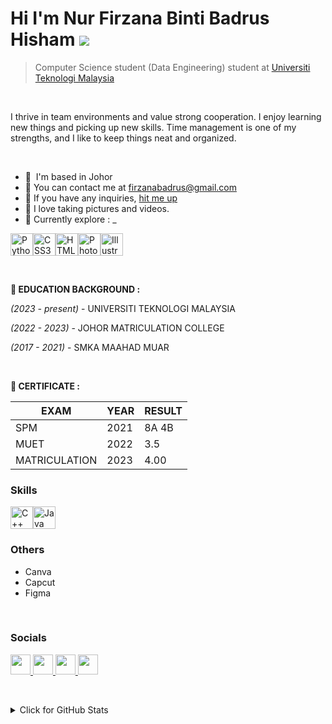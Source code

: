 Hi I'm Nur Firzana Binti Badrus Hisham ![](https://user-images.githubusercontent.com/18350557/176309783-0785949b-9127-417c-8b55-ab5a4333674e.gif)
====================================================================================================================================================================================================================
> Computer Science student (Data Engineering) student at [Universiti Teknologi Malaysia](https://www.utm.my/)

<br>

I thrive in team environments and value strong cooperation. I enjoy learning new things and picking up new skills. Time management is one of my strengths, and I like to keep things neat and organized.
 
<br>

*  📍  I'm based in Johor
* 📧 You can contact me at [firzanabadrus@gmail.com](mailto:firzanabadrus@gmail.com)
* 🔗 If you have any inquiries, [hit me up](https://forms.gle/v2PmePFGhriRVMNr8)
* 📸 I love taking pictures and videos.
* 👾  Currently explore : _
  
<p align="left">
<a href="https://www.python.org/" target="_blank" rel="noreferrer"><img src="https://raw.githubusercontent.com/danielcranney/readme-generator/main/public/icons/skills/python-colored.svg" width="36" height="36" alt="Python" /></a><a href="https://www.w3.org/TR/CSS/#css" target="_blank" rel="noreferrer"><img src="https://raw.githubusercontent.com/danielcranney/readme-generator/main/public/icons/skills/css3-colored.svg" width="36" height="36" alt="CSS3" /></a><a href="https://developer.mozilla.org/en-US/docs/Glossary/HTML5" target="_blank" rel="noreferrer"><img src="https://raw.githubusercontent.com/danielcranney/readme-generator/main/public/icons/skills/html5-colored.svg" width="36" height="36" alt="HTML5" /></a><a href="https://www.adobe.com/uk/products/photoshop.html" target="_blank" rel="noreferrer"><img src="https://raw.githubusercontent.com/danielcranney/readme-generator/main/public/icons/skills/photoshop-colored.svg" width="36" height="36" alt="Photoshop" /></a><a href="https://www.adobe.com/uk/products/illustrator.html" target="_blank" rel="noreferrer"><img src="https://raw.githubusercontent.com/danielcranney/readme-generator/main/public/icons/skills/illustrator-colored.svg" width="36" height="36" alt="Illustrator" /></a>
</p>

<br>

**📖 EDUCATION BACKGROUND :**  

_(2023 - present)_ - UNIVERSITI TEKNOLOGI MALAYSIA  

_(2022 - 2023)_ - JOHOR MATRICULATION COLLEGE

_(2017 - 2021)_ - SMKA MAAHAD MUAR 

<br>

**📃 CERTIFICATE :**

| EXAM                                   | YEAR    | RESULT            |                                      
|----------------------------------------|---------|-------------------| 
| SPM                                    | 2021    | 8A 4B             | 
| MUET                                   | 2022    | 3.5               | 
| MATRICULATION                          | 2023    | 4.00              |       

### Skills
  
<p align="left">
<a href="https://docs.microsoft.com/en-us/cpp/?view=msvc-170" target="_blank" rel="noreferrer"><img src="https://raw.githubusercontent.com/danielcranney/readme-generator/main/public/icons/skills/cplusplus-colored.svg" width="36" height="36" alt="C++" /></a><a href="https://www.oracle.com/java/" target="_blank" rel="noreferrer"><img src="https://raw.githubusercontent.com/danielcranney/readme-generator/main/public/icons/skills/java-colored.svg" width="36" height="36" alt="Java" /></a>
</p>

### Others
* Canva
* Capcut
* Figma
       
<br>

### Socials
  
  <a href="https://www.github.com/firzanabadrus" target="_blank" rel="noreferrer">
    <picture>
      <source media="(prefers-color-scheme: dark)" srcset="https://raw.githubusercontent.com/danielcranney/readme-generator/main/public/icons/socials/github-dark.svg" />
      <source media="(prefers-color-scheme: light)" srcset="https://raw.githubusercontent.com/danielcranney/readme-generator/main/public/icons/socials/github.svg" />
      <img src="https://raw.githubusercontent.com/danielcranney/readme-generator/main/public/icons/socials/github.svg" width="32" height="32" />
    </picture>
  </a>
  
  <a href="https://www.linkedin.com/in/firzanabadrus" target="_blank" rel="noreferrer">
    <picture>
      <source media="(prefers-color-scheme: dark)" srcset="https://raw.githubusercontent.com/danielcranney/readme-generator/main/public/icons/socials/linkedin-dark.svg" />
      <source media="(prefers-color-scheme: light)" srcset="https://raw.githubusercontent.com/danielcranney/readme-generator/main/public/icons/socials/linkedin.svg" />
      <img src="https://raw.githubusercontent.com/danielcranney/readme-generator/main/public/icons/socials/linkedin.svg" width="32" height="32" />
    </picture>
  </a>

   <a href="https://www.instagram.com/firzanabadrus" target="_blank" rel="noreferrer">
    <picture>
      <source media="(prefers-color-scheme: dark)" srcset="https://raw.githubusercontent.com/danielcranney/readme-generator/main/public/icons/socials/instagram.svg" />
      <source media="(prefers-color-scheme: light)" srcset="https://raw.githubusercontent.com/danielcranney/readme-generator/main/public/icons/socials/instagram.svg" />
      <img src="https://raw.githubusercontent.com/danielcranney/readme-generator/main/public/icons/socials/instagram.svg" width="32" height="32" />
    </picture>
  </a> 
  
  <a href="https://www.youtube.com/@firzanabadrus" target="_blank" rel="noreferrer">
    <picture>
      <source media="(prefers-color-scheme: dark)" srcset="https://raw.githubusercontent.com/danielcranney/readme-generator/main/public/icons/socials/youtube.svg" />
      <source media="(prefers-color-scheme: light)" srcset="https://raw.githubusercontent.com/danielcranney/readme-generator/main/public/icons/socials/youtube.svg" />
      <img src="https://raw.githubusercontent.com/danielcranney/readme-generator/main/public/icons/socials/youtube.svg" width="32" height="32" />
    </picture>
  </a>

 <p align="left">

<br>

<details>
<summary>Click for GitHub Stats</summary>

<a href="https://github.com/firzanabadrus" align="left"><img src="https://github-readme-stats.vercel.app/api/top-langs/?username=firzanabadrus&langs_count=10&title_color=22c55e&text_color=ffffff&icon_color=facc15&bg_color=000000&hide_border=true&locale=en&custom_title=Top%20%Languages" alt="Top Languages" /></a>

<a href="http://www.github.com/firzanabadrus"><img src="https://github-readme-streak-stats.herokuapp.com/?user=firzanabadrus&stroke=ffffff&background=000000&ring=22c55e&fire=22c55e&currStreakNum=ffffff&currStreakLabel=22c55e&sideNums=ffffff&sideLabels=ffffff&dates=ffffff&hide_border=true" /></a>

</details>
